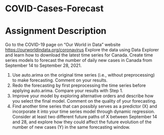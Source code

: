 # COVID-Cases-Forecast

# Assignment Description
Go to the COVID-19 page on “Our World in Data” website https://ourworldindata.org/coronavirus Explore the data using Data Explorer and learn how to download the latest time series for Canada. Create time series models to forecast the number of daily new cases in Canada from September 14 to September 28, 2021.
1. Use auto.arima on the original time series (i.e., without preprocessing) to make forecasting. Comment on your results.
2. Redo the forecasting by first preprocessing the time series before applying auto.arima. Compare your results with Step 1.
3. Improve your model by exploring alternative orders and describe how you select the final model. Comment on the quality of your forecasting.
4. Find another time series that can possibly serves as a predictor (X) and incorporate it into your time series model through dynamic regression. Consider at least two different future paths of X between September 14 and 28, and explore how they could affect the future evolution of the number of new cases (Y) in the same forecasting window.
